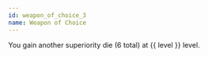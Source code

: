 ```yaml
---
id: weapon_of_choice_3
name: Weapon of Choice
---
```

You gain another superiority die (6 total) at {{ level }} level.
